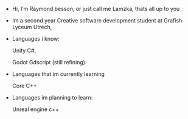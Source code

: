 - Hi, I’m Raymond besson, or just call me Lamzka, thats all up to you

- Im a second year Creative software development student at Grafish Lyceum Utrech,

- Languages i know:

  Unity C#,

  Godot Gdscript (still refining)

- Languages that im currently learning

  Core C++


- Languages im planning to learn:

  Unreal engine c++
